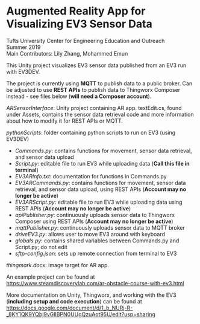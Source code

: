 # Augmented Reality App for Visualizing EV3 Sensor Data
Tufts University Center for Engineering Education and Outreach  
Summer 2019  
Main Contributors: Lily Zhang, Mohammed Emun  

This Unity project visualizes EV3 sensor data published from an EV3 run with EV3DEV.

The project is currently using **MQTT** to publish data to a public broker. Can be adjusted to use **REST APIs** to publish data to Thingworx Composer instead - see files below (**will need a Composer account**).

*ARSensorInterface*: Unity project containing AR app. textEdit.cs, found under Assets, contains the sensor data retrieval code and more information about how to modify it for REST APIs or MQTT.

*pythonScripts*: folder containing python scripts to run on EV3 (using EV3DEV)
  * *Commands.py*: contains functions for movement, sensor data retrieval, and sensor data upload  
  * *Script.py*: editable file to run EV3 while uploading data (**Call this file in terminal**) 
  * *EV3ARInfo.txt*: documentation for functions in Commands.py
  * *EV3ARCommands.py*: contains functions for movement, sensor data retrieval, and sensor data upload, using REST APIs (**Account may no longer be active**)
  * *EV3ARScript.py*: editable file to run EV3 while uploading data using REST APIs (**Account may no longer be active**)
  * *apiPublisher.py*: continuously uploads sensor data to Thingworx Composer using REST APIs (**Account may no longer be active**)
  * *mqttPublisher.py*: continuously uploads sensor data to MQTT broker 
  * *driveEV3.py*: allows user to move EV3 around with keyboard
  * *globals.py*: contains shared variables between Commands.py and Script.py; do not edit 
  * *sftp-config.json*: sets up remote connection from terminal to EV3

*thingmark.docx*: image target for AR app.

An example project can be found at https://www.steamdiscoverylab.com/ar-obstacle-course-with-ev3.html  

More documentation on Unity, Thingworx, and working with the EV3 (**including setup and code execution**) can be found at https://docs.google.com/document/d/1_b_NURj-R-_8KY1QK9YQbj9vGlIBPN0UUgQzuAot95U/edit?usp=sharing
